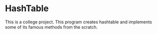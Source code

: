 # HashTable
This is a college project. This program creates hashtable and implements some of its famous methods from the scratch.
